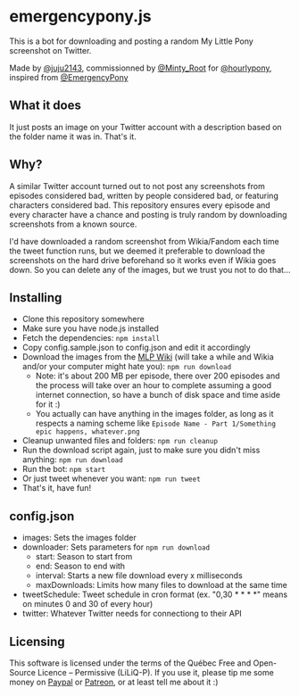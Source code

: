 # emergencypony.js

This is a bot for downloading and posting a random My Little Pony screenshot on Twitter.

Made by [@juju2143](https://twitter.com/juju2143), commissionned by [@Minty_Root](https://twitter.com/Minty_Root) for [@hourlypony](https://twitter.com/hourlypony), inspired from [@EmergencyPony](https://twitter.com/EmergencyPony)

## What it does

It just posts an image on your Twitter account with a description based on the folder name it was in. That's it.

## Why?

A similar Twitter account turned out to not post any screenshots from episodes considered bad, written by people considered bad, or featuring characters considered bad. This repository ensures every episode and every character have a chance and posting is truly random by downloading screenshots from a known source.

I'd have downloaded a random screenshot from Wikia/Fandom each time the tweet function runs, but we deemed it preferable to download the screenshots on the hard drive beforehand so it works even if Wikia goes down. So you can delete any of the images, but we trust you not to do that...

## Installing

- Clone this repository somewhere
- Make sure you have node.js installed
- Fetch the dependencies: `npm install`
- Copy config.sample.json to config.json and edit it accordingly
- Download the images from the [MLP Wiki](https://mlp.fandom.com) (will take a while and Wikia and/or your computer might hate you): `npm run download`
  - Note: it's about 200 MB per episode, there over 200 episodes and the process will take over an hour to complete assuming a good internet connection, so have a bunch of disk space and time aside for it :)
  - You actually can have anything in the images folder, as long as it respects a naming scheme like `Episode Name - Part 1/Something epic happens, whatever.png`
- Cleanup unwanted files and folders: `npm run cleanup`
- Run the download script again, just to make sure you didn't miss anything: `npm run download`
- Run the bot: `npm start`
- Or just tweet whenever you want: `npm run tweet`
- That's it, have fun!

## config.json

- images: Sets the images folder
- downloader: Sets parameters for `npm run download`
  - start: Season to start from
  - end: Season to end with
  - interval: Starts a new file download every x milliseconds
  - maxDownloads: Limits how many files to download at the same time
- tweetSchedule: Tweet schedule in cron format (ex. "0,30 * * * *" means on minutes 0 and 30 of every hour)
- twitter: Whatever Twitter needs for connectiong to their API

## Licensing

This software is licensed under the terms of the Québec Free and Open-Source Licence – Permissive (LiLiQ-P). If you use it, please tip me some money on [Paypal](https://paypal.me/juju2143) or [Patreon](https://patreon.com/juju2143), or at least tell me about it :)